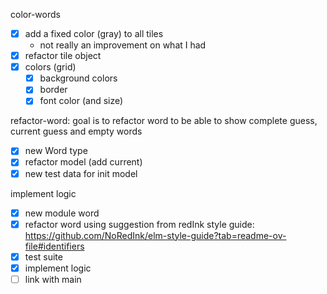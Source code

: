 color-words

- [x] add a fixed color (gray) to all tiles
  - not really an improvement on what I had
- [x] refactor tile object
- [x] colors (grid)
  - [x] background colors
  - [x] border
  - [x] font color (and size)

refactor-word: goal is to refactor word to be able to show complete guess, current guess and empty words
- [x] new Word type
- [x] refactor model (add current)
- [x] new test data for init model

implement logic
- [x] new module word
- [x] refactor word using suggestion from redInk style guide: https://github.com/NoRedInk/elm-style-guide?tab=readme-ov-file#identifiers
- [x] test suite
- [x] implement logic
- [ ] link with main
